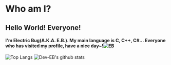 # Who am I?
## Hello World! Everyone!
#### I'm Electric Bug(A.K.A. E.B.). My main language is C, C++, C\#... Everyone who has visited my profile, have a nice day~!![EB](https://user-images.githubusercontent.com/81972855/124356463-10f6bf00-dc51-11eb-8f2d-6221d9b8d7f6.png)


![Top Langs](https://github-readme-stats.vercel.app/api/top-langs/?username=Dev-EB&theme=tokyonight)
![Dev-EB's github stats](https://github-readme-stats.vercel.app/api?username=Dev-EB&theme=tokyonight)

